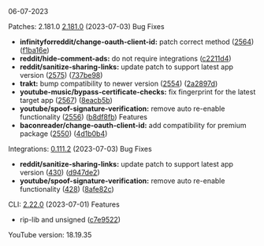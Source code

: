 06-07-2023

Patches: 2.181.0
  [2.181.0](https://github.com/revanced/revanced-patches/compare/v2.180.0...v2.181.0) (2023-07-03)
 Bug Fixes
* **infinityforreddit/change-oauth-client-id:** patch correct method ([2564](https://github.com/revanced/revanced-patches/issues/2564)) ([f1ba16e](https://github.com/revanced/revanced-patches/commit/f1ba16ebfe2fda86af96d094481ed472eebcb4f9))
* **reddit/hide-comment-ads:** do not require integrations ([c2211d4](https://github.com/revanced/revanced-patches/commit/c2211d458d5cab030999e604a87cc1d02805b7ef))
* **reddit/sanitize-sharing-links:** update patch to support latest app version ([2575](https://github.com/revanced/revanced-patches/issues/2575)) ([737be98](https://github.com/revanced/revanced-patches/commit/737be9815bad985328bbbead4d32f9398241eef2))
* **trakt:** bump compatibility to newer version ([2554](https://github.com/revanced/revanced-patches/issues/2554)) ([2a2897d](https://github.com/revanced/revanced-patches/commit/2a2897dc9e81799a3318875122fc7b49692e3764))
* **youtube-music/bypass-certificate-checks:** fix fingerprint for the latest target app ([2567](https://github.com/revanced/revanced-patches/issues/2567)) ([8eacb5b](https://github.com/revanced/revanced-patches/commit/8eacb5b5ace816da4d98b990eff0ea208691660c))
* **youtube/spoof-signature-verification:** remove auto re-enable functionality ([2556](https://github.com/revanced/revanced-patches/issues/2556)) ([b8df8fb](https://github.com/revanced/revanced-patches/commit/b8df8fb99707fdac32e272fee8469dfeb940504d))
 Features
* **baconreader/change-oauth-client-id:** add compatibility for premium package ([2550](https://github.com/revanced/revanced-patches/issues/2550)) ([4d1b0b4](https://github.com/revanced/revanced-patches/commit/4d1b0b442768be4f7a12de63d8b973b2ca113f23))

 
Integrations:   [0.111.2](https://github.com/revanced/revanced-integrations/compare/v0.111.1...v0.111.2) (2023-07-03)
 Bug Fixes
* **reddit/sanitize-sharing-links:** update patch to support latest app version ([430](https://github.com/revanced/revanced-integrations/issues/430)) ([d947de2](https://github.com/revanced/revanced-integrations/commit/d947de2e03683889f11fc461dc53e08fee735ca8))
* **youtube/spoof-signature-verification:** remove auto re-enable functionality ([428](https://github.com/revanced/revanced-integrations/issues/428)) ([8afe82c](https://github.com/revanced/revanced-integrations/commit/8afe82c0e078880d58e3adef23618a6feaf52e7e))

 
CLI:   [2.22.0](https://github.com/j-hc/revanced-cli/compare/v2.21.5...v2.22.0) (2023-07-01)
 Features
* rip-lib and unsigned ([c7e9522](https://github.com/j-hc/revanced-cli/commit/c7e9522bf140159a87e6240af71f70c6b0a02e4b))
 

YouTube version: 18.19.35
